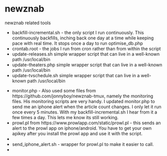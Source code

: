 newznab
=======

newznab related tools<br>
<ul>
<li>backfill-incremental.sh - the only script I run continuously.  This continuously backfills, inching back one day at a time while keeping pace with real time.  It stops once a day to run optimise_db.php</li>
<li>crontab.root - the jobs I run from cron rather than from within the script</li>
<li>update-releases.sh simple wrapper script that can live in a well-known path /usr/local/bin</li>
<li>update-theaters.php simple wrapper script that can live in a well-known path /usr/local/bin</li>
<li>update-tvschedule.sh simple wrapper script that can live in a well-known path /usr/local/bin</li>

<p>

<li>monitor.php - Also used some files from https://github.com/jonnyboy/newznab-tmux, namely the monitoring files.  His monitoring scripts are very handy.  I updated monitor.php to send me an iphone alert when the article count changes.  I only let it run once every 5 minutes.  With my backfill-incremental.sh I hear from it a few times a day.  This lets me know its still working.</li>
<li>prowl.pl from https://www.prowlapp.com/static/prowl.pl - this sends an alert to the prowl app on iphone/android.  You have to get your own apikey after you install the prowl app and use it with the script.<li>
<li>send_iphone_alert.sh - wrapper for prowl.pl to make it easier to call.<li>
</ul>
